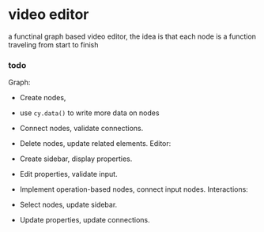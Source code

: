 # video editor 
a functinal graph based video editor, the idea is that each node is a function traveling from start to finish

### todo
Graph:

- Create nodes,
- use `cy.data()` to write more data on nodes
- Connect nodes, validate connections.
- Delete nodes, update related elements.
Editor:

- Create sidebar, display properties.
- Edit properties, validate input.
- Implement operation-based nodes, connect input nodes.
Interactions:

- Select nodes, update sidebar.
- Update properties, update connections.